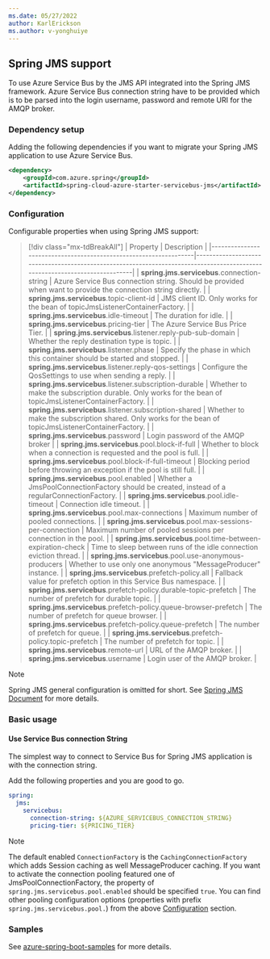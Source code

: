 ```yaml
---
ms.date: 05/27/2022
author: KarlErickson
ms.author: v-yonghuiye
---
```


## Spring JMS support

To use Azure Service Bus by the JMS API integrated into the Spring JMS framework.
Azure Service Bus connection string have to be provided which is to be parsed into the login username, password and remote URI for the AMQP broker.

### Dependency setup

Adding the following dependencies if you want to migrate your Spring JMS application to use Azure Service Bus.

``` xml
<dependency>
    <groupId>com.azure.spring</groupId>
    <artifactId>spring-cloud-azure-starter-servicebus-jms</artifactId>
</dependency>
```

### Configuration

Configurable properties when using Spring JMS support:

> [!div class="mx-tdBreakAll"]
> | Property                                                         | Description                                                                                                                |
> |------------------------------------------------------------------|----------------------------------------------------------------------------------------------------------------------------|
> | **spring.jms.servicebus**.connection-string                      | Azure Service Bus connection string. Should be provided when want to provide the connection string directly.               |
> | **spring.jms.servicebus**.topic-client-id                        | JMS client ID. Only works for the bean of topicJmsListenerContainerFactory.                                                 |
> | **spring.jms.servicebus**.idle-timeout                           | The duration for idle.                                                                                                     |
> | **spring.jms.servicebus**.pricing-tier                           | The Azure Service Bus Price Tier.                                                                                          |
> | **spring.jms.servicebus**.listener.reply-pub-sub-domain          | Whether the reply destination type is topic.                                                                               |
> | **spring.jms.servicebus**.listener.phase                         | Specify the phase in which this container should be started and stopped.                                                   |
> | **spring.jms.servicebus**.listener.reply-qos-settings            | Configure the QosSettings to use when sending a reply.                                                                     |
> | **spring.jms.servicebus**.listener.subscription-durable          | Whether to make the subscription durable. Only works for the bean of topicJmsListenerContainerFactory.                     |
> | **spring.jms.servicebus**.listener.subscription-shared           | Whether to make the subscription shared. Only works for the bean of topicJmsListenerContainerFactory.                      |
> | **spring.jms.servicebus**.password                               | Login password of the AMQP broker                                                                                          |
> | **spring.jms.servicebus**.pool.block-if-full                     | Whether to block when a connection is requested and the pool is full. |
> | **spring.jms.servicebus**.pool.block-if-full-timeout             | Blocking period before throwing an exception if the pool is still full.                                                    |
> | **spring.jms.servicebus**.pool.enabled                           | Whether a JmsPoolConnectionFactory should be created, instead of a regularConnectionFactory.                               |
> | **spring.jms.servicebus**.pool.idle-timeout                      | Connection idle timeout.                                                                                                   |
> | **spring.jms.servicebus**.pool.max-connections                   | Maximum number of pooled connections.                                                                                      |
> | **spring.jms.servicebus**.pool.max-sessions-per-connection       | Maximum number of pooled sessions per connection in the pool.                                                              |
> | **spring.jms.servicebus**.pool.time-between-expiration-check     | Time to sleep between runs of the idle connection eviction thread.                                                         |
> | **spring.jms.servicebus**.pool.use-anonymous-producers           | Whether to use only one anonymous "MessageProducer" instance.                                                              |
> | **spring.jms.servicebus**.prefetch-policy.all                    | Fallback value for prefetch option in this Service Bus namespace.                                                          |
> | **spring.jms.servicebus**.prefetch-policy.durable-topic-prefetch | The number of prefetch for durable topic.                                                                                  |
> | **spring.jms.servicebus**.prefetch-policy.queue-browser-prefetch | The number of prefetch for queue browser.                                                                                  |
> | **spring.jms.servicebus**.prefetch-policy.queue-prefetch         | The number of prefetch for queue.                                                                                          |
> | **spring.jms.servicebus**.prefetch-policy.topic-prefetch         | The number of prefetch for topic.                                                                                          |
> | **spring.jms.servicebus**.remote-url                             | URL of the AMQP broker.                                                                                                    |
> | **spring.jms.servicebus**.username                               | Login user of the AMQP broker.                                                                                             |

> [!NOTE]
> Spring JMS general configuration is omitted for short.
See [Spring JMS Document](https://docs.spring.io/spring-framework/docs/3.2.x/spring-framework-reference/html/jms.html) for more details.

### Basic usage

#### Use Service Bus connection String

The simplest way to connect to Service Bus for Spring JMS application is with the connection string.

Add the following properties and you are good to go.

``` yaml
spring:
  jms:
    servicebus:
      connection-string: ${AZURE_SERVICEBUS_CONNECTION_STRING}
      pricing-tier: ${PRICING_TIER}
```

> [!NOTE]
> The default enabled `ConnectionFactory` is the `CachingConnectionFactory` which adds Session caching as well MessageProducer caching. If you want to activate the connection pooling featured one of JmsPoolConnectionFactory, the property of `spring.jms.servicebus.pool.enabled` should be specified `true`. You can find other pooling configuration options (properties with prefix `spring.jms.servicebus.pool.`) from the above [Configuration](#configuration) section.


### Samples

See [azure-spring-boot-samples](https://github.com/Azure-Samples/azure-spring-boot-samples/tree/spring-cloud-azure_4.2.0) for more details.
